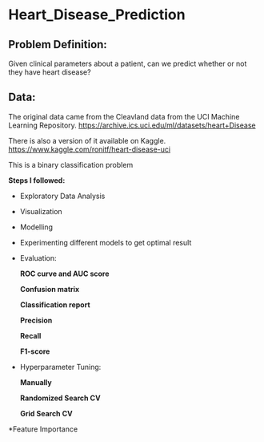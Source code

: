 # Heart_Disease_Prediction

## Problem Definition:
 Given clinical parameters about a patient, can we predict whether or not they have heart disease?
 
 ## Data:
 The original data came from the Cleavland data from the UCI Machine Learning Repository. https://archive.ics.uci.edu/ml/datasets/heart+Disease

There is also a version of it available on Kaggle. https://www.kaggle.com/ronitf/heart-disease-uci



This is a binary classification problem 

**Steps I followed:**
* Exploratory Data Analysis
* Visualization
* Modelling
* Experimenting different models to get optimal result
* Evaluation:
   
   **ROC curve and AUC score**
   
    **Confusion matrix**
   
   **Classification report**
   
    **Precision**
   
    **Recall**
   
   **F1-score**
   
* Hyperparameter Tuning:

    **Manually**
    
    **Randomized Search CV**
    
    **Grid Search CV**
    
 *Feature Importance
 
 

